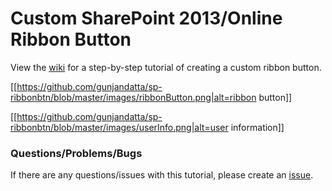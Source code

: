 # Custom SharePoint 2013/Online Ribbon Button

View the [wiki](https://github.com/gunjandatta/sp-ribbonbtn/wiki) for a step-by-step tutorial of creating a custom ribbon button.

[[https://github.com/gunjandatta/sp-ribbonbtn/blob/master/images/ribbonButton.png|alt=ribbon button]]

[[https://github.com/gunjandatta/sp-ribbonbtn/blob/master/images/userInfo.png|alt=user information]]

### Questions/Problems/Bugs

If there are any questions/issues with this tutorial, please create an [issue](https://github.com/gunjandatta/sp-ribbonbtn/issues).
